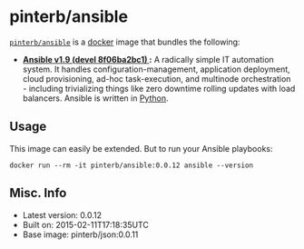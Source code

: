 # pinterb/ansible 

[`pinterb/ansible`](https://index.docker.io/u/pinterb/ansible) is a [docker](https://docker.com) image that bundles the following:  
 
* **[Ansible v1.9 (devel 8f06ba2bc1) ](http://www.ansible.com/home):** A radically simple IT automation system. It handles configuration-management, application deployment, cloud provisioning, ad-hoc task-execution, and multinode orchestration - including trivializing things like zero downtime rolling updates with load balancers. Ansible is written in [Python](https://www.python.org/).    

## Usage 
This image can easily be extended.  But to run your Ansible playbooks:
````
docker run --rm -it pinterb/ansible:0.0.12 ansible --version
````

## Misc. Info 
* Latest version: 0.0.12
* Built on: 2015-02-11T17:18:35UTC
* Base image: pinterb/json:0.0.11

